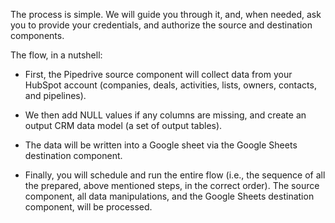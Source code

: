 The process is simple. We will guide you through it, and, when needed, ask you to provide your credentials, and authorize the source and destination components.
 
The flow, in a nutshell:

- First, the Pipedrive source component will collect data from your HubSpot account (companies, deals, activities, lists, owners, contacts, and pipelines). 

- We then add NULL values if any columns are missing, and create an output CRM data model (a set of output tables). 

- The data will be written into a Google sheet via the Google Sheets destination component.
 
- Finally, you will schedule and run the entire flow (i.e., the sequence of all the prepared, above mentioned steps, in the correct order). The source component, all data manipulations, and the Google Sheets destination component, will be processed.


